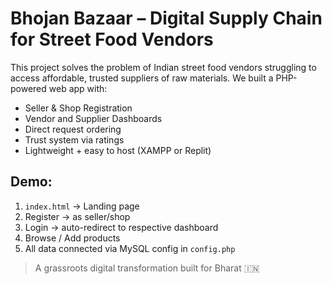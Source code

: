 # Bhojan Bazaar – Digital Supply Chain for Street Food Vendors

This project solves the problem of Indian street food vendors struggling to access affordable, trusted suppliers of raw materials. We built a PHP-powered web app with:

- Seller & Shop Registration
- Vendor and Supplier Dashboards
- Direct request ordering
- Trust system via ratings
- Lightweight + easy to host (XAMPP or Replit)

## Demo:
1. `index.html` → Landing page
2. Register → as seller/shop
3. Login → auto-redirect to respective dashboard
4. Browse / Add products
5. All data connected via MySQL config in `config.php`

> A grassroots digital transformation built for Bharat 🇮🇳

